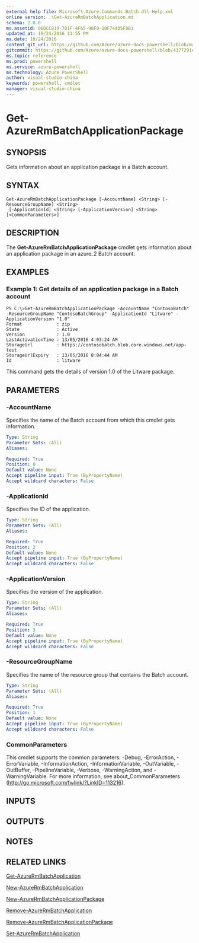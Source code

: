 ```yaml
---
external help file: Microsoft.Azure.Commands.Batch.dll-Help.xml
online version: .\Get-AzureRmBatchApplication.md
schema: 2.0.0
ms.assetid: 06DCC819-7D1F-4F65-98F0-10F744D5F8B1
updated_at: 10/24/2016 11:55 PM
ms.date: 10/24/2016
content_git_url: https://github.com/Azure/azure-docs-powershell/blob/master/azureps-cmdlets-docs/ResourceManager/AzureRM.Batch/v1.1.4/Get-AzureRmBatchApplicationPackage.md
gitcommit: https://github.com/Azure/azure-docs-powershell/blob/4377291ee360e58e2c1c5d644155daf6a0279055/azureps-cmdlets-docs/ResourceManager/AzureRM.Batch/v1.1.4/Get-AzureRmBatchApplicationPackage.md
ms.topic: reference
ms.prod: powershell
ms.service: azure-powershell
ms.technology: Azure PowerShell
author: visual-studio-china
keywords: powershell, cmdlet
manager: visual-studio-china
---
```


# Get-AzureRmBatchApplicationPackage

## SYNOPSIS
Gets information about an application package in a Batch account.

## SYNTAX

```
Get-AzureRmBatchApplicationPackage [-AccountName] <String> [-ResourceGroupName] <String>
 [-ApplicationId] <String> [-ApplicationVersion] <String> [<CommonParameters>]
```

## DESCRIPTION
The **Get-AzureRmBatchApplicationPackage** cmdlet gets information about an application package in an azure_2 Batch account.

## EXAMPLES

### Example 1: Get details of an application package in a Batch account
```
PS C:\>Get-AzureRmBatchApplicationPackage -AccountName "ContosoBatch" -ResourceGroupName "ContosoBatchGroup" -ApplicationId "Litware" -ApplicationVersion "1.0"
Format             : zip
State              : Active
Version            : 1.0
LastActivationTime : 13/05/2016 4:03:24 AM
StorageUrl         : https://contosobatch.blob.core.windows.net/app-test
StorageUrlExpiry   : 13/05/2016 8:04:44 AM
Id                 : litware
```

This command gets the details of version 1.0 of the Litware package.

## PARAMETERS

### -AccountName
Specifies the name of the Batch account from which this cmdlet gets information.

```yaml
Type: String
Parameter Sets: (All)
Aliases: 

Required: True
Position: 0
Default value: None
Accept pipeline input: True (ByPropertyName)
Accept wildcard characters: False
```

### -ApplicationId
Specifies the ID of the application.

```yaml
Type: String
Parameter Sets: (All)
Aliases: 

Required: True
Position: 2
Default value: None
Accept pipeline input: True (ByPropertyName)
Accept wildcard characters: False
```

### -ApplicationVersion
Specifies the version of the application.

```yaml
Type: String
Parameter Sets: (All)
Aliases: 

Required: True
Position: 3
Default value: None
Accept pipeline input: True (ByPropertyName)
Accept wildcard characters: False
```

### -ResourceGroupName
Specifies the name of the resource group that contains the Batch account.

```yaml
Type: String
Parameter Sets: (All)
Aliases: 

Required: True
Position: 1
Default value: None
Accept pipeline input: True (ByPropertyName)
Accept wildcard characters: False
```

### CommonParameters
This cmdlet supports the common parameters: -Debug, -ErrorAction, -ErrorVariable, -InformationAction, -InformationVariable, -OutVariable, -OutBuffer, -PipelineVariable, -Verbose, -WarningAction, and -WarningVariable. For more information, see about_CommonParameters (http://go.microsoft.com/fwlink/?LinkID=113216).

## INPUTS

## OUTPUTS

## NOTES

## RELATED LINKS

[Get-AzureRmBatchApplication](./Get-AzureRmBatchApplication.md)

[New-AzureRmBatchApplication](./New-AzureRmBatchApplication.md)

[New-AzureRmBatchApplicationPackage](./New-AzureRmBatchApplicationPackage.md)

[Remove-AzureRmBatchApplication](./Remove-AzureRmBatchApplication.md)

[Remove-AzureRmBatchApplicationPackage](./Remove-AzureRmBatchApplicationPackage.md)

[Set-AzureRmBatchApplication](./Set-AzureRmBatchApplication.md)



